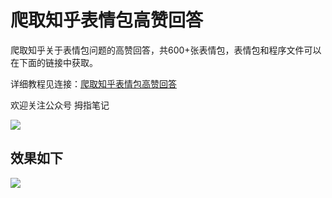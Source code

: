 # 爬取知乎表情包高赞回答

爬取知乎关于表情包问题的高赞回答，共600+张表情包，表情包和程序文件可以在下面的链接中获取。

详细教程见连接：[爬取知乎表情包高赞回答](  https://mp.weixin.qq.com/s?__biz=MzU5NjM5NzEyNw==&mid=2247484408&idx=1&sn=0b8a9c9c064cb758a9ba7dba75b33f83&chksm=fe621ed0c91597c655db4a73382d05e0a27f788a09e274c9f49476b7ad85f824153b34e07496&token=104425152&lang=zh_CN#rd  )

欢迎关注公众号 拇指笔记 

![](https://imgkr.cn-bj.ufileos.com/e3be53b7-dc98-415a-afa9-ba1103485641.png)

## 效果如下

![](https://imgkr.cn-bj.ufileos.com/9c91857b-4cbc-423e-ab5a-c45710b7513a.gif)